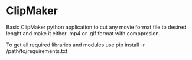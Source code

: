 # ClipMaker
Basic ClipMaker python application to cut any movie format file to desired lenght and make it either .mp4 or .gif format with comppresion. 

To get all required libraries and modules use pip install -r /path/to/requirements.txt 
